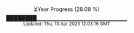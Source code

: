 <p align="center">
⏳Year Progress (28.08 %) <br>
████████▁▁▁▁▁▁▁▁▁▁▁▁▁▁▁▁▁▁▁▁▁▁ <br>
<sub>Updated: Thu, 13 Apr 2023 12:03:16 GMT</sub>
</p>

